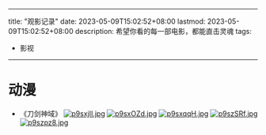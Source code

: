 ------
title: "观影记录"
date: 2023-05-09T15:02:52+08:00
lastmod: 2023-05-09T15:02:52+08:00
description: 希望你看的每一部电影，都能直击灵魂
tags:
  - 影视
---
# 动漫
- 《刀剑神域》
<a href="https://imgse.com/i/p9sxjII"><img src="https://s1.ax1x.com/2023/05/12/p9sxjII.jpg" alt="p9sxjII.jpg" border="0"></a>
<a href="https://imgse.com/i/p9sxOZd"><img src="https://s1.ax1x.com/2023/05/12/p9sxOZd.jpg" alt="p9sxOZd.jpg" border="0"></a>
<a href="https://imgse.com/i/p9sxqqH"><img src="https://s1.ax1x.com/2023/05/12/p9sxqqH.jpg" alt="p9sxqqH.jpg" border="0"></a>
<a href="https://imgse.com/i/p9szSRf"><img src="https://s1.ax1x.com/2023/05/12/p9szSRf.jpg" alt="p9szSRf.jpg" border="0"></a>
<a href="https://imgse.com/i/p9szpz8"><img src="https://s1.ax1x.com/2023/05/12/p9szpz8.jpg" alt="p9szpz8.jpg" border="0"></a>